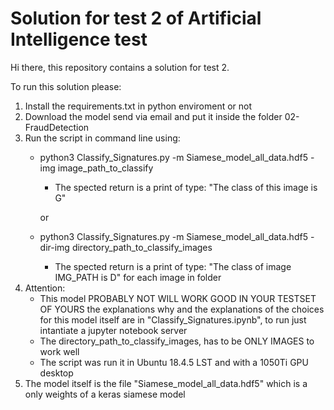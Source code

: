 # Solution for test 2 of Artificial Intelligence test

Hi there, this repository contains a solution for test 2.

To run this solution please: 

1. Install the requirements.txt in python enviroment or not
2. Download the model send via email and put it inside the folder 02-FraudDetection
3. Run the script in command line using:
	- python3 Classify_Signatures.py -m Siamese_model_all_data.hdf5 -img image_path_to_classify 
		- The spected return is a print of type: "The class of this image is G"

		or

	- python3 Classify_Signatures.py -m Siamese_model_all_data.hdf5 -dir-img directory_path_to_classify_images
		- The spected return is a print of type: "The class of image IMG_PATH is D" for each image in folder
4. Attention: 
	- This model PROBABLY NOT WILL WORK GOOD IN YOUR TESTSET OF YOURS the explanations why and the explanations of the choices for this model itself are in "Classify_Signatures.ipynb", to run just intantiate a jupyter notebook server
	- The directory_path_to_classify_images, has to be ONLY IMAGES to work well
	- The script was run it in Ubuntu 18.4.5 LST and with a 1050Ti GPU desktop
5. The model itself is the file "Siamese_model_all_data.hdf5" which is a only weights of a keras siamese model